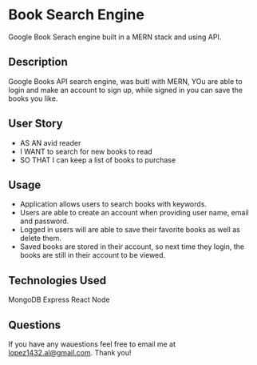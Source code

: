 # Book Search Engine 
Google Book Serach engine built in a MERN stack and using API.

## Description 
Google Books API search engine, was buitl with MERN, YOu are able to login and make an account to sign up, while signed in you can save the books you like.

## User Story 
- AS AN avid reader
- I WANT to search for new books to read
- SO THAT I can keep a list of books to purchase

## Usage 
- Application allows users to search books with keywords.
- Users are able to create an account when providing user name, email and password.
- Logged in users will are able to save their favorite books as well as delete them.
- Saved books are stored in their account, so next time they login, the books are still in their account to be viewed. 

## Technologies Used 
MongoDB 
Express
React
Node

## Questions
If you have any wauestions feel free to email me at lopez1432.al@gmail.com. Thank you!